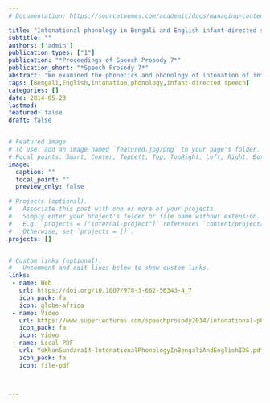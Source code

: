 ```yaml
---
# Documentation: https://sourcethemes.com/academic/docs/managing-content/

title: "Intonational phonology in Bengali and English infant-directed speech"
subtitle: ""
authors: ['admin']
publication_types: ["1"]
publication: "*Proceedings of Speech Prosody 7*"
publication_short: "*Speech Prosody 7*"
abstract: "We examined the phonetics and phonology of intonation of infant-directed speech (IDS) and non-IDS in story-reading in two typologically-divergent languages, English and Bengali. In addition to finding an increase in f0 range and variability in IDS, replicating previous work on IDS prosody, we found novel evidence that f0 manipulations in IDS are constrained by intonational phonology. Speakers in both languages used an increased proportion of tonal elements with higher tonal targets and more turning points in IDS, within the language-specific intonational grammar. The tonal elements showing increased use in IDS also were associated with marking topic and focus. Thus, phonetic changes in IDS may in part be induced by speakers’ choices of phonological tonal elements, which in turn may be connected with choices about marking discourse structure."
tags: [Bengali,English,intonation,phonology,infant-directed speech]
categories: []
date: 2014-05-23
lastmod: 
featured: false
draft: false


# Featured image
# To use, add an image named `featured.jpg/png` to your page's folder.
# Focal points: Smart, Center, TopLeft, Top, TopRight, Left, Right, BottomLeft, Bottom, BottomRight.
image:
  caption: ""
  focal_point: ""
  preview_only: false

# Projects (optional).
#   Associate this post with one or more of your projects.
#   Simply enter your project's folder or file name without extension.
#   E.g. `projects = ["internal-project"]` references `content/project/deep-learning/index.md`.
#   Otherwise, set `projects = []`.
projects: []


# Custom links (optional).
#   Uncomment and edit lines below to show custom links.
links:
 - name: Web
   url: https://doi.org/10.1007/978-3-662-56343-4_7
   icon_pack: fa
   icon: globe-africa
 - name: Video
   url: https://www.superlectures.com/speechprosody2014/intonational-phonology-in-bengali-and-english-infant-directed-speech
   icon_pack: fa
   icon: video
 - name: Local PDF
   url: YuKhanSundara14-IntonationalPhonologyInBengaliAndEnglishIDS.pdf
   icon_pack: fa
   icon: file-pdf



---
```

